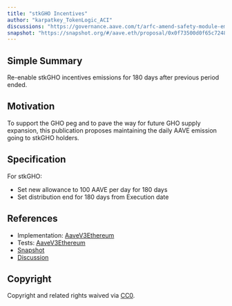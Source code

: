 ```yaml
---
title: "stkGHO Incentives"
author: "karpatkey_TokenLogic_ACI"
discussions: "https://governance.aave.com/t/arfc-amend-safety-module-emissions/16640"
snapshot: "https://snapshot.org/#/aave.eth/proposal/0x0f73500d0f65c72482d352080ea9aa0aa92264eb059b8f646cf6f0e86556bc3d"
---
```


## Simple Summary

Re-enable stkGHO incentives emissions for 180 days after previous period ended.

## Motivation

To support the GHO peg and to pave the way for future GHO supply expansion, this publication proposes maintaining the daily AAVE emission going to stkGHO holders.

## Specification

For stkGHO:

- Set new allowance to 100 AAVE per day for 180 days
- Set distribution end for 180 days from Execution date

## References

- Implementation: [AaveV3Ethereum](https://github.com/bgd-labs/aave-proposals-v3/blob/main/src/20240424_AaveV3Ethereum_StkGHOIncentives/AaveV3Ethereum_StkGHOIncentives_20240424.sol)
- Tests: [AaveV3Ethereum](https://github.com/bgd-labs/aave-proposals-v3/blob/main/src/20240424_AaveV3Ethereum_StkGHOIncentives/AaveV3Ethereum_StkGHOIncentives_20240424.t.sol)
- [Snapshot](https://snapshot.org/#/aave.eth/proposal/0x0f73500d0f65c72482d352080ea9aa0aa92264eb059b8f646cf6f0e86556bc3d)
- [Discussion](https://governance.aave.com/t/arfc-amend-safety-module-emissions/16640)

## Copyright

Copyright and related rights waived via [CC0](https://creativecommons.org/publicdomain/zero/1.0/).
